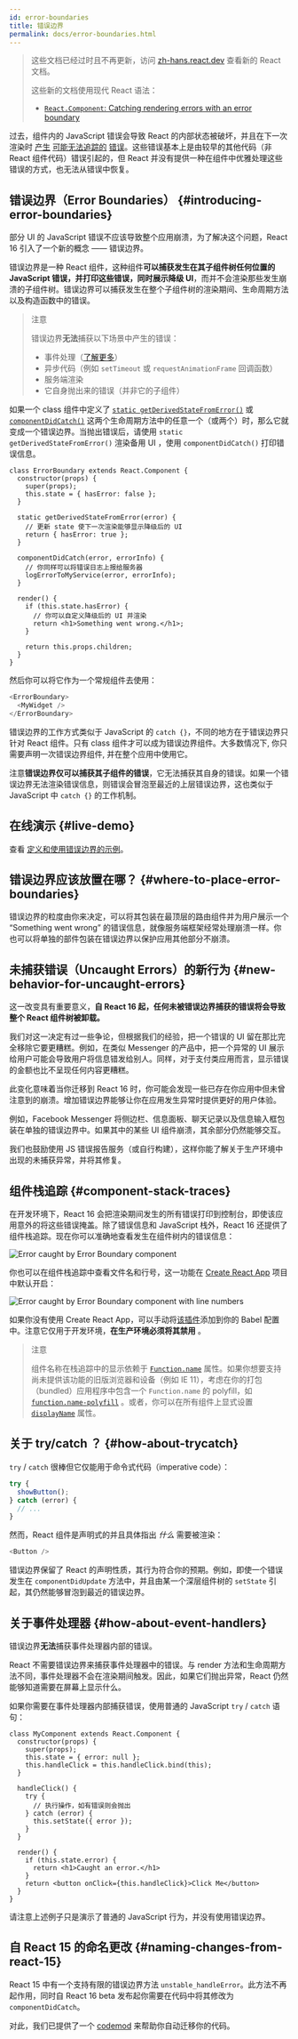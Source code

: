 ```yaml
---
id: error-boundaries
title: 错误边界
permalink: docs/error-boundaries.html
---
```


<div class="scary">

> 这些文档已经过时且不再更新，访问 [zh-hans.react.dev](https://zh-hans.react.dev) 查看新的 React 文档。
> 
> 这些新的文档使用现代 React 语法：
>
> - [`React.Component`: Catching rendering errors with an error boundary](https://zh-hans.react.dev/reference/react/Component#catching-rendering-errors-with-an-error-boundary)

</div>

过去，组件内的 JavaScript 错误会导致 React 的内部状态被破坏，并且在下一次渲染时 [产生](https://github.com/facebook/react/issues/4026) [可能无法追踪的](https://github.com/facebook/react/issues/6895) [错误](https://github.com/facebook/react/issues/8579)。这些错误基本上是由较早的其他代码（非 React 组件代码）错误引起的，但 React 并没有提供一种在组件中优雅处理这些错误的方式，也无法从错误中恢复。


## 错误边界（Error Boundaries） {#introducing-error-boundaries}

部分 UI 的 JavaScript 错误不应该导致整个应用崩溃，为了解决这个问题，React 16 引入了一个新的概念 —— 错误边界。
 
错误边界是一种 React 组件，这种组件**可以捕获发生在其子组件树任何位置的 JavaScript 错误，并打印这些错误，同时展示降级 UI**，而并不会渲染那些发生崩溃的子组件树。错误边界可以捕获发生在整个子组件树的渲染期间、生命周期方法以及构造函数中的错误。

> 注意
>
> 错误边界**无法**捕获以下场景中产生的错误：
>
> * 事件处理（[了解更多](#how-about-event-handlers)）
> * 异步代码（例如 `setTimeout` 或 `requestAnimationFrame` 回调函数）
> * 服务端渲染
> * 它自身抛出来的错误（并非它的子组件）

如果一个 class 组件中定义了 [`static getDerivedStateFromError()`](/docs/react-component.html#static-getderivedstatefromerror) 或 [`componentDidCatch()`](/docs/react-component.html#componentdidcatch) 这两个生命周期方法中的任意一个（或两个）时，那么它就变成一个错误边界。当抛出错误后，请使用 `static getDerivedStateFromError()` 渲染备用 UI ，使用 `componentDidCatch()` 打印错误信息。

```js{7-10,12-15,18-21}
class ErrorBoundary extends React.Component {
  constructor(props) {
    super(props);
    this.state = { hasError: false };
  }

  static getDerivedStateFromError(error) {
    // 更新 state 使下一次渲染能够显示降级后的 UI
    return { hasError: true };
  }

  componentDidCatch(error, errorInfo) {
    // 你同样可以将错误日志上报给服务器
    logErrorToMyService(error, errorInfo);
  }

  render() {
    if (this.state.hasError) {
      // 你可以自定义降级后的 UI 并渲染
      return <h1>Something went wrong.</h1>;
    }

    return this.props.children; 
  }
}
```

然后你可以将它作为一个常规组件去使用：

```js
<ErrorBoundary>
  <MyWidget />
</ErrorBoundary>
```

错误边界的工作方式类似于 JavaScript 的 `catch {}`，不同的地方在于错误边界只针对 React 组件。只有 class 组件才可以成为错误边界组件。大多数情况下, 你只需要声明一次错误边界组件, 并在整个应用中使用它。

注意**错误边界仅可以捕获其子组件的错误**，它无法捕获其自身的错误。如果一个错误边界无法渲染错误信息，则错误会冒泡至最近的上层错误边界，这也类似于 JavaScript 中 `catch {}` 的工作机制。

## 在线演示 {#live-demo}

查看 [定义和使用错误边界的示例](https://codepen.io/gaearon/pen/wqvxGa?editors=0010)。


## 错误边界应该放置在哪？ {#where-to-place-error-boundaries}

错误边界的粒度由你来决定，可以将其包装在最顶层的路由组件并为用户展示一个 “Something went wrong” 的错误信息，就像服务端框架经常处理崩溃一样。你也可以将单独的部件包装在错误边界以保护应用其他部分不崩溃。 


## 未捕获错误（Uncaught Errors）的新行为 {#new-behavior-for-uncaught-errors}

这一改变具有重要意义，**自 React 16 起，任何未被错误边界捕获的错误将会导致整个 React 组件树被卸载。**

我们对这一决定有过一些争论，但根据我们的经验，把一个错误的 UI 留在那比完全移除它要更糟糕。例如，在类似 Messenger 的产品中，把一个异常的 UI 展示给用户可能会导致用户将信息错发给别人。同样，对于支付类应用而言，显示错误的金额也比不呈现任何内容更糟糕。

此变化意味着当你迁移到 React 16 时，你可能会发现一些已存在你应用中但未曾注意到的崩溃。增加错误边界能够让你在应用发生异常时提供更好的用户体验。

例如，Facebook Messenger 将侧边栏、信息面板、聊天记录以及信息输入框包装在单独的错误边界中。如果其中的某些 UI 组件崩溃，其余部分仍然能够交互。

我们也鼓励使用 JS 错误报告服务（或自行构建），这样你能了解关于生产环境中出现的未捕获异常，并将其修复。


## 组件栈追踪 {#component-stack-traces}

在开发环境下，React 16 会把渲染期间发生的所有错误打印到控制台，即使该应用意外的将这些错误掩盖。除了错误信息和 JavaScript 栈外，React 16 还提供了组件栈追踪。现在你可以准确地查看发生在组件树内的错误信息：

<img src="../images/docs/error-boundaries-stack-trace.png" style="max-width:100%" alt="Error caught by Error Boundary component">

你也可以在组件栈追踪中查看文件名和行号，这一功能在 [Create React App](https://github.com/facebookincubator/create-react-app) 项目中默认开启：

<img src="../images/docs/error-boundaries-stack-trace-line-numbers.png" style="max-width:100%" alt="Error caught by Error Boundary component with line numbers">

如果你没有使用 Create React App，可以手动将[该插件](https://www.npmjs.com/package/@babel/plugin-transform-react-jsx-source)添加到你的 Babel 配置中。注意它仅用于开发环境，**在生产环境必须将其禁用** 。

> 注意
>
> 组件名称在栈追踪中的显示依赖于 [`Function.name`](https://developer.mozilla.org/en-US/docs/Web/JavaScript/Reference/Global_Objects/Function/name) 属性。如果你想要支持尚未提供该功能的旧版浏览器和设备（例如 IE 11），考虑在你的打包（bundled）应用程序中包含一个 `Function.name` 的 polyfill，如 [`function.name-polyfill`](https://github.com/JamesMGreene/Function.name) 。或者，你可以在所有组件上显式设置 [`displayName`](/docs/react-component.html#displayname) 属性。


## 关于 try/catch ？ {#how-about-trycatch}

`try` / `catch` 很棒但它仅能用于命令式代码（imperative code）：

```js
try {
  showButton();
} catch (error) {
  // ...
}
```

然而，React 组件是声明式的并且具体指出 *什么* 需要被渲染：

```js
<Button />
```

错误边界保留了 React 的声明性质，其行为符合你的预期。例如，即使一个错误发生在 `componentDidUpdate` 方法中，并且由某一个深层组件树的 `setState` 引起，其仍然能够冒泡到最近的错误边界。

## 关于事件处理器 {#how-about-event-handlers}

错误边界**无法**捕获事件处理器内部的错误。

React 不需要错误边界来捕获事件处理器中的错误。与 render 方法和生命周期方法不同，事件处理器不会在渲染期间触发。因此，如果它们抛出异常，React 仍然能够知道需要在屏幕上显示什么。

如果你需要在事件处理器内部捕获错误，使用普通的 JavaScript `try` / `catch` 语句：

```js{9-13,17-20}
class MyComponent extends React.Component {
  constructor(props) {
    super(props);
    this.state = { error: null };
    this.handleClick = this.handleClick.bind(this);
  }

  handleClick() {
    try {
      // 执行操作，如有错误则会抛出
    } catch (error) {
      this.setState({ error });
    }
  }

  render() {
    if (this.state.error) {
      return <h1>Caught an error.</h1>
    }
    return <button onClick={this.handleClick}>Click Me</button>
  }
}
```

请注意上述例子只是演示了普通的 JavaScript 行为，并没有使用错误边界。

## 自 React 15 的命名更改 {#naming-changes-from-react-15}

React 15 中有一个支持有限的错误边界方法 `unstable_handleError`。此方法不再起作用，同时自 React 16 beta 发布起你需要在代码中将其修改为 `componentDidCatch`。

对此，我们已提供了一个 [codemod](https://github.com/reactjs/react-codemod#error-boundaries) 来帮助你自动迁移你的代码。
